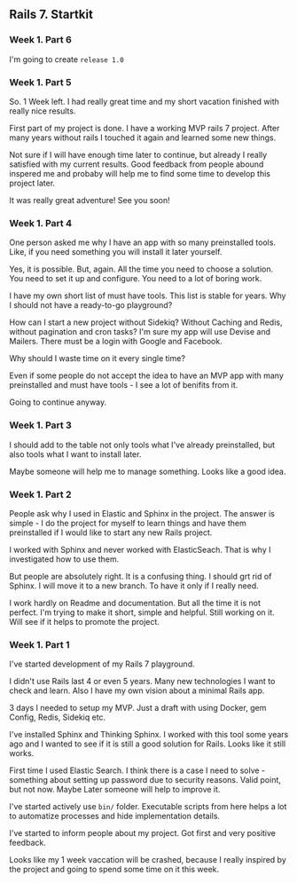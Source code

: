 ## Rails 7. Startkit

### Week 1. Part 6

I'm going to create `release 1.0`

### Week 1. Part 5

So. 1 Week left. I had really great time and my short vacation finished with really nice  results.

First part of my project is done. I have a working MVP rails 7 project. After many years without rails I touched it again and learned some new things.

Not sure if I will have enough time later to continue, but already I really satisfied with my current results. Good feedback from people abound inspered me and probaby will help me to find some time to develop this project later.

It was really great adventure! See you soon!

### Week 1. Part 4

One person asked me why I have an app with so many preinstalled tools. Like, if you need something you will install it later yourself.

Yes, it is possible. But, again. All the time you need to choose a solution. You need to set it up and configure. You need to a lot of boring work.

I have my own short list of must have tools. This list is stable for years. Why I should not have a ready-to-go playground?

How can I start a new project without Sidekiq? Without Caching and Redis, without pagination and cron tasks? I'm sure my app will use Devise and Mailers. There must be a login with Google and Facebook.

Why should I waste time on it every single time?

Even if some people do not accept the idea to have an MVP app with many preinstalled and must have tools - I see a lot of benifits from it.

Going to continue anyway.

### Week 1. Part 3

I should add to the table not only tools what I've already preinstalled, but also tools what I want to install later.

Maybe someone will help me to manage something. Looks like a good idea.

### Week 1. Part 2

People ask why I used in Elastic and Sphinx in the project. The answer is simple - I do the project for myself to learn things and have them preinstalled if I would like to start any new Rails project.

I worked with Sphinx and never worked with ElasticSeach. That is why I investigated how to use them.

But people are absolutely right. It is a confusing thing. I should grt rid of Sphinx. I will move it to a new branch. To have it only if I really need.

I work hardly on Readme and documentation. But all the time it is not perfect. I'm trying to make it short, simple and helpful. Still working on it. Will see if it helps to promote the project.

### Week 1. Part 1

I've started development of my Rails 7 playground.

I didn't use Rails last 4 or even 5 years. Many new technologies I want to check and learn. Also I have my own vision about a minimal Rails app.

3 days I needed to setup my MVP. Just a draft with using Docker, gem Config, Redis, Sidekiq etc.

I've installed Sphinx and Thinking Sphinx. I worked with this tool some years ago and I wanted to see if it is still a good solution for Rails. Looks like it still works.

First time I used Elastic Search. I think there is a case I need to solve - something about setting up password due to security reasons. Valid point, but not now. Maybe Later someone will help to improve it.

I've started actively use `bin/` folder. Executable scripts from here helps a lot to automatize processes and hide implementation details.

I've started to inform people about my project. Got first and very positive feedback.

Looks like my 1 week vaccation will be crashed, because I really inspired by the project and going to spend some time on it this week.
